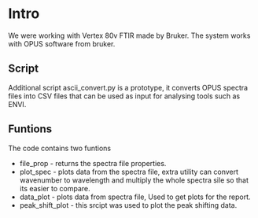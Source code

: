 # Intro
We were working with Vertex 80v FTIR made by Bruker.
The system works with OPUS software from bruker.

## Script
Additional script ascii_convert.py is a prototype, it converts OPUS spectra files into CSV files that can be used as input for analysing tools such as ENVI.

## Funtions
The code contains two funtions
- file_prop - returns the spectra file properties.
- plot_spec - plots data from the spectra file, extra utility can convert wavenumber to wavelength and multiply the whole spectra sile so that its easier to compare.
- data_plot - plots data from spectra file, Used to get plots for the report.
- peak_shift_plot - this srcipt was used to plot the peak shifting data.
